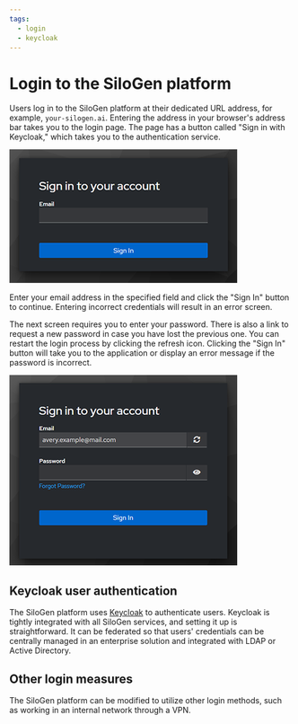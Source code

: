 ```yaml
---
tags:
  - login
  - keycloak
---
```


# Login to the SiloGen platform

Users log in to the SiloGen platform at their dedicated URL address, for example, `your-silogen.ai`. Entering the address in your browser's address bar takes you to the login page. The page has a button called "Sign in with Keycloak," which takes you to the authentication service.

![Login screen to Airman first asks users for their email address.](./media/login-screen-01.png)

Enter your email address in the specified field and click the "Sign In" button to continue. Entering incorrect credentials will result in an error screen.

The next screen requires you to enter your password. There is also a link to request a new password in case you have lost the previous one. You can restart the login process by clicking the refresh icon. Clicking the "Sign In" button will take you to the application or display an error message if the password is incorrect.

![Next step in the login process requires users to input a password.](./media/login-screen-02.png)

## Keycloak user authentication

The SiloGen platform uses [Keycloak](https://www.keycloak.org/) to authenticate users. Keycloak is tightly integrated with all SiloGen services, and setting it up is straightforward. It can be federated so that users' credentials can be centrally managed in an enterprise solution and integrated with LDAP or Active Directory.

## Other login measures

The SiloGen platform can be modified to utilize other login methods, such as working in an internal network through a VPN.
